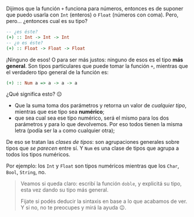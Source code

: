 Dijimos que la función `+` funciona para números, entonces es de suponer que puedo usarla con `Int` (enteros) o `Float` (números con coma). Pero, pero... ¿entonces cual es su tipo?

```haskell
-- ¿es éste?
(+) :: Int -> Int -> Int
-- ¿o es éste?
(+) :: Float -> Float -> Float
```

¡Ninguno de esos! O para ser más justos: ninguno de esos es el tipo **más general**.  Son tipos particulares que puede tomar la función `+`, mientras que el verdadero tipo general de la función es:

```haskell
(+) :: Num a => a -> a -> a
```

¿Qué significa esto? :neutral_face: 

* Que la suma toma dos parámetros y retorna un valor de _cualquier tipo_, mientras que ese tipo sea **numérico**;
* que sea cual sea ese tipo numérico, será el mismo para los dos parámetros y para lo que devolvemos. Por eso todos tienen la misma letra (podía ser la `a` como cualquier otra); 

De eso se tratan las _clases de tipos_: son agrupaciones generales sobre tipos que _se parecen_ entre sí. Y `Num` es una clase de tipos que agrupa a todos los tipos numéricos.

Por ejemplo: los `Int` y `Float` son tipos numéricos mientras que los `Char`, `Bool`, `String`, no. 

> Veamos si queda claro: escribí la función `doble`, y explicitá su tipo, esta vez dando su tipo más general. 
> 
> Fijate si podés deducir la sintaxis en base a lo que acabamos de ver. Y si no, no te preocupes y mirá la ayuda :wink:. 
